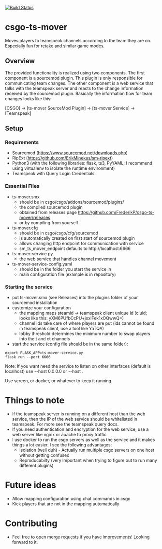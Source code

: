 [![Build Status](https://travis-ci.org/FrederikP/csgo-ts-mover.svg?branch=master)](https://travis-ci.org/FrederikP/csgo-ts-mover)

# csgo-ts-mover
Moves players to teamspeak channels according to the team they are on. Especially fun for retake and similar game modes.

## Overview
The provided functionality is realized using two components. The first component is a sourcemod plugin. This plugin is only responsible for communicating team changes. The other component is a web service that talks with the teamspeak server and reacts to the change information received by the sourcemod plugin.
Basically the information flow for team changes looks like this:

[CSGO] -> [ts-mover SourceMod Plugin] -> [ts-mover Service] -> [Teamspeak]

## Setup

### Requirements

- Sourcemod (https://www.sourcemod.net/downloads.php)
- RipExt (https://github.com/ErikMinekus/sm-ripext)
- Python3 (with the following libraries: flask, ts3, PyYAML; I recommend using virtualenv to isolate the runtime environment)
- Teamspeak with Query Login Credentials

### Essential Files
- ts-mover.smx
  - should be in csgo/csgo/addons/sourcemod/plugins/
  - the compiled sourcemod plugin
  - obtained from releases page https://github.com/FrederikP/csgo-ts-mover/releases 
  - or by compiling from yourself
- ts-mover.cfg
  - should be in csgo/csgo/cfg/sourcemod
  - is automatically created on first start of sourcemod plugin
  - allows changing http endpoint for communication with service
  - sm_ts_mover_endpoint defaults to http://localhost:6666
- ts-mover-service.py 
  - the web service that handles channel movement
- ts-mover-service-config.yaml
  - should be in the folder you start the service in
  - main configuration file (example is in repository)

### Starting the service

- put ts-mover.smx (see Releases) into the plugins folder of your sourcemod installation
- customize your configuration
  - the mapping maps steamid -> teamspeak client unique id (cluid; looks like this: yXM6PUfbCcPU+joxIFek1xOQwwQ=)
  - channel ids take care of where players are put (ids cannot be found in teamspeak client, use a tool like YaTQA)
  - lobby threshold determines the minimum number to swap players into the t and ct channels
- start the service (config file should be in the same folder):

```
export FLASK_APP=ts-mover-service.py
flask run --port 6666
```

Note: If you want need the service to listen on other interfaces (default is localhost) use --host 0.0.0.0 or --host <IP> .

Use screen, or docker, or whatever to keep it running.

# Things to note
- If the teamspeak server is running on a different host than the web service, then the IP of the web service should be whitelisted in teamspeak. For more see the teamspeak query docs.
- If you need authentication and encryption for the web service, use a web server like nginx or apache to proxy traffic
- I use docker to run the csgo servers as well as the service and it makes things a lot easier. I see the following advantages:
  - Isolation (well duh) - Actually run multiple csgo servers on one host without getting confused
  - Reproducabilty (very important when trying to figure out to run many different plugins)

# Future ideas
- Allow mapping configuration using chat commands in csgo
- Kick players that are not in the mapping automatically

# Contributing
- Feel free to open merge requests if you have improvements! Looking forward to it.

